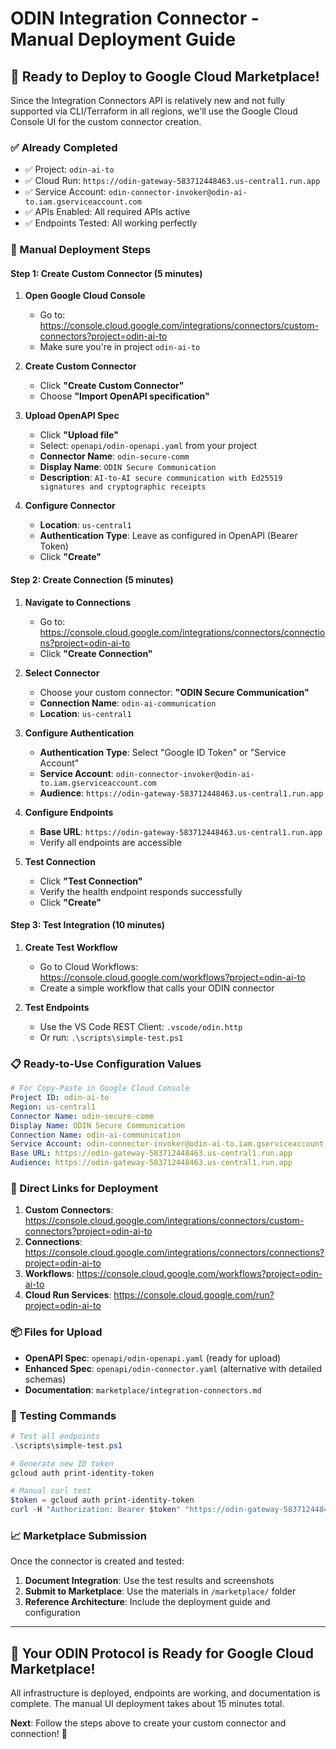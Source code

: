 # ODIN Integration Connector - Manual Deployment Guide

## 🚀 **Ready to Deploy to Google Cloud Marketplace!**

Since the Integration Connectors API is relatively new and not fully supported via CLI/Terraform in all regions, we'll use the Google Cloud Console UI for the custom connector creation.

### **✅ Already Completed**
- ✅ Project: `odin-ai-to`
- ✅ Cloud Run: `https://odin-gateway-583712448463.us-central1.run.app`
- ✅ Service Account: `odin-connector-invoker@odin-ai-to.iam.gserviceaccount.com`
- ✅ APIs Enabled: All required APIs active
- ✅ Endpoints Tested: All working perfectly

### **🎯 Manual Deployment Steps**

#### **Step 1: Create Custom Connector (5 minutes)**

1. **Open Google Cloud Console**
   - Go to: https://console.cloud.google.com/integrations/connectors/custom-connectors?project=odin-ai-to
   - Make sure you're in project `odin-ai-to`

2. **Create Custom Connector**
   - Click **"Create Custom Connector"**
   - Choose **"Import OpenAPI specification"**

3. **Upload OpenAPI Spec**
   - Click **"Upload file"**
   - Select: `openapi/odin-openapi.yaml` from your project
   - **Connector Name**: `odin-secure-comm`
   - **Display Name**: `ODIN Secure Communication`
   - **Description**: `AI-to-AI secure communication with Ed25519 signatures and cryptographic receipts`

4. **Configure Connector**
   - **Location**: `us-central1`
   - **Authentication Type**: Leave as configured in OpenAPI (Bearer Token)
   - Click **"Create"**

#### **Step 2: Create Connection (5 minutes)**

1. **Navigate to Connections**
   - Go to: https://console.cloud.google.com/integrations/connectors/connections?project=odin-ai-to
   - Click **"Create Connection"**

2. **Select Connector**
   - Choose your custom connector: **"ODIN Secure Communication"**
   - **Connection Name**: `odin-ai-communication`
   - **Location**: `us-central1`

3. **Configure Authentication**
   - **Authentication Type**: Select "Google ID Token" or "Service Account"
   - **Service Account**: `odin-connector-invoker@odin-ai-to.iam.gserviceaccount.com`
   - **Audience**: `https://odin-gateway-583712448463.us-central1.run.app`

4. **Configure Endpoints**
   - **Base URL**: `https://odin-gateway-583712448463.us-central1.run.app`
   - Verify all endpoints are accessible

5. **Test Connection**
   - Click **"Test Connection"**
   - Verify the health endpoint responds successfully
   - Click **"Create"**

#### **Step 3: Test Integration (10 minutes)**

1. **Create Test Workflow**
   - Go to Cloud Workflows: https://console.cloud.google.com/workflows?project=odin-ai-to
   - Create a simple workflow that calls your ODIN connector

2. **Test Endpoints**
   - Use the VS Code REST Client: `.vscode/odin.http`
   - Or run: `.\scripts\simple-test.ps1`

### **📋 Ready-to-Use Configuration Values**

```yaml
# For Copy-Paste in Google Cloud Console
Project ID: odin-ai-to
Region: us-central1
Connector Name: odin-secure-comm
Display Name: ODIN Secure Communication
Connection Name: odin-ai-communication
Service Account: odin-connector-invoker@odin-ai-to.iam.gserviceaccount.com
Base URL: https://odin-gateway-583712448463.us-central1.run.app
Audience: https://odin-gateway-583712448463.us-central1.run.app
```

### **🔗 Direct Links for Deployment**

1. **Custom Connectors**: https://console.cloud.google.com/integrations/connectors/custom-connectors?project=odin-ai-to
2. **Connections**: https://console.cloud.google.com/integrations/connectors/connections?project=odin-ai-to  
3. **Workflows**: https://console.cloud.google.com/workflows?project=odin-ai-to
4. **Cloud Run Services**: https://console.cloud.google.com/run?project=odin-ai-to

### **📦 Files for Upload**

- **OpenAPI Spec**: `openapi/odin-openapi.yaml` (ready for upload)
- **Enhanced Spec**: `openapi/odin-connector.yaml` (alternative with detailed schemas)
- **Documentation**: `marketplace/integration-connectors.md`

### **🧪 Testing Commands**

```powershell
# Test all endpoints
.\scripts\simple-test.ps1

# Generate new ID token
gcloud auth print-identity-token

# Manual curl test
$token = gcloud auth print-identity-token
curl -H "Authorization: Bearer $token" "https://odin-gateway-583712448463.us-central1.run.app/health"
```

### **📈 Marketplace Submission**

Once the connector is created and tested:

1. **Document Integration**: Use the test results and screenshots
2. **Submit to Marketplace**: Use the materials in `/marketplace/` folder
3. **Reference Architecture**: Include the deployment guide and configuration

---

## **🎊 Your ODIN Protocol is Ready for Google Cloud Marketplace!**

All infrastructure is deployed, endpoints are working, and documentation is complete. The manual UI deployment takes about 15 minutes total.

**Next**: Follow the steps above to create your custom connector and connection! 🚀
